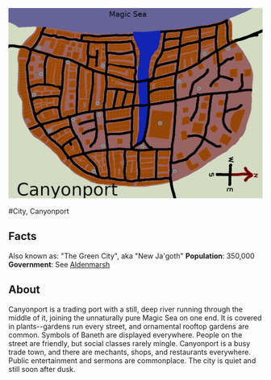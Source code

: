 ![Map of Canyonport](canyonport.png)

#City, Canyonport
## Facts
Also known as: "The Green City", aka "New Ja'goth"
**Population**: 350,000
**Government**: See [Aldenmarsh](aldenmarsh.md)
## About
Canyonport is a trading port with a still, deep river running through the middle of it, joining the unnaturally pure Magic Sea on one end. It is covered in plants--gardens run every street, and ornamental rooftop gardens are common. Symbols of Baneth are displayed everywhere. People on the street are friendly, but social classes rarely mingle. Canyonport is a busy trade town, and there are mechants, shops, and restaurants everywhere. Public entertainment and sermons are commonplace. The city is quiet and still soon after dusk.

